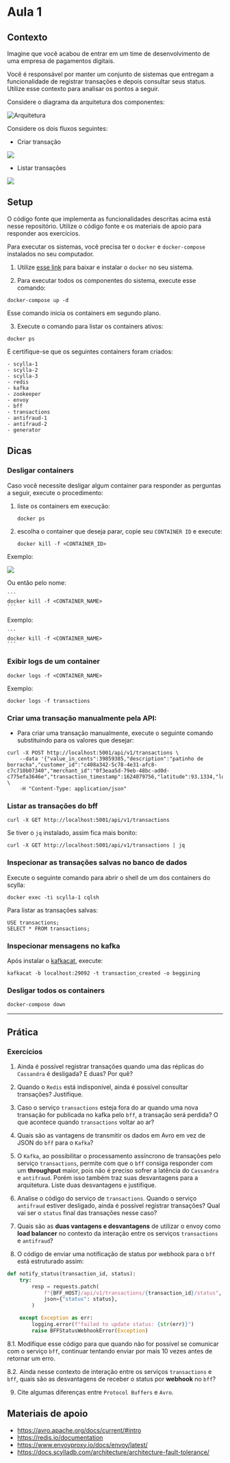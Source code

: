 # Aula 1

## Contexto

Imagine que você acabou de entrar em um time de desenvolvimento de uma empresa de pagamentos digitais.

Você é responsável por manter um conjunto de sistemas que entregam a funcionalidade de registrar transações e depois consultar seus status. Utilize esse contexto para analisar os pontos a seguir.

Considere o diagrama da arquitetura dos componentes:

![Arquitetura](diagrams/arquitetura.png)

Considere os dois fluxos seguintes:

- Criar transação

![](diagrams/create_transaction.png)

- Listar transações

![](diagrams/list_transactions.png)

## Setup

O código fonte que implementa as funcionalidades descritas acima está nesse repositório. Utilize o código fonte e os materiais de apoio para responder aos exercícios.

Para executar os sistemas, você precisa ter o `docker` e `docker-compose` instalados no seu computador.

1. Utilize [esse link](https://docs.docker.com/get-docker/) para baixar e instalar o `docker` no seu sistema.

2. Para executar todos os componentes do sistema, execute esse comando:

```
docker-compose up -d
```

Esse comando inicia os containers em segundo plano.

3. Execute o comando para listar os containers ativos:

```
docker ps
```

E certifique-se que os seguintes containers foram criados:

```
- scylla-1
- scylla-2
- scylla-3
- redis
- kafka
- zookeeper
- envoy
- bff
- transactions
- antifraud-1
- antifraud-2
- generator
```

## Dicas

### Desligar containers

Caso você necessite desligar algum container para responder as perguntas a seguir, execute o procedimento:

1. liste os containers em execução:

	```
	docker ps
	```

2. escolha o container que deseja parar, copie seu `CONTAINER ID` e execute:

	```
	docker kill -f <CONTAINER_ID>
	```

Exemplo:

![](diagrams/docker.png)

Ou então pelo nome:

	```
	docker kill -f <CONTAINER_NAME>
	```

Exemplo:

	```
	docker kill -f <CONTAINER_NAME>
	```

### Exibir logs de um container

```
docker logs -f <CONTAINER_NAME>
```

Exemplo:

```
docker logs -f transactions
```

### Criar uma transação manualmente pela API:

- Para criar uma transação manualmente, execute o seguinte comando substituindo para os valores que desejar:

```
curl -X POST http://localhost:5001/api/v1/transactions \
	--data '{"value_in_cents":39859385,"description":"patinho de borracha","customer_id":"c408a342-5c78-4e31-afc8-c7c710b07340","merchant_id":"0f3eaa5d-79eb-48bc-ad0d-c775efa3646e","transaction_timestamp":1624079756,"latitude":93.1334,"longitude":12.0445}' \
	-H "Content-Type: application/json"
```

### Listar as transações do bff

```
curl -X GET http://localhost:5001/api/v1/transactions
```

Se tiver o `jq` instalado, assim fica mais bonito:

```
curl -X GET http://localhost:5001/api/v1/transactions | jq
```

### Inspecionar as transações salvas no banco de dados

Execute o seguinte comando para abrir o shell de um dos containers do scylla:

```
docker exec -ti scylla-1 cqlsh
```

Para listar as transações salvas:

```
USE transactions;
SELECT * FROM transactions;
```

### Inspecionar mensagens no kafka

Após instalar o [kafkacat](), execute:

```
kafkacat -b localhost:29092 -t transaction_created -o beggining
```

### Desligar todos os containers

```
docker-compose down
```

---

## Prática

### Exercícios

1. Ainda é possível registrar transações quando uma das réplicas do `Cassandra` é desligada? E duas? Por quê?

2. Quando o `Redis` está indisponível, ainda é possível consultar transações? Justifique.

3. Caso o serviço `transactions` esteja fora do ar quando uma nova transação for publicada no kafka pelo `bff`, a transação será perdida? O que acontece quando `transactions` voltar ao ar?

4. Quais são as vantagens de transmitir os dados em Avro em vez de JSON do `bff` para o `Kafka`?

5. O `Kafka`, ao possibilitar o processamento assíncrono de transações pelo serviço `transactions`, permite com que o `bff` consiga responder com um __throughput__ maior, pois não é preciso sofrer a latência do `Cassandra` e `antifraud`. Porém isso também traz suas desvantagens para a arquitetura. Liste duas desvantagens e justifique.

6. Analise o código do serviço de `transactions`. Quando o serviço `antifraud` estiver desligado, ainda é possível registrar transações? Qual vai ser o `status` final das transações nesse caso?

7. Quais são as **duas vantagens e desvantagens** de utilizar o envoy como __load balancer__ no contexto da interação entre os serviços `transactions` e `antifraud`?

8. O código de enviar uma notificação de status por webhook para o `bff` está estruturado assim:

```python
def notify_status(transaction_id, status):
    try:
        resp = requests.patch(
            f"{BFF_HOST}/api/v1/transactions/{transaction_id}/status",
            json={"status": status},
        )

    except Exception as err:
        logging.error(f"failed to update status: {str(err)}")
        raise BFFStatusWebhookError(Exception)
```

8.1. Modifique esse código para que quando não for possível se comunicar com o serviço `bff`, continuar tentando enviar por mais 10 vezes antes de retornar um erro.

8.2. Ainda nesse contexto de interação entre os serviços `transactions` e `bff`, quais são as desvantagens de receber o status por __webhook__ no `bff`?

9. Cite algumas diferenças entre `Protocol Buffers` e `Avro`.

## Materiais de apoio

- https://avro.apache.org/docs/current/#intro
- https://redis.io/documentation
- https://www.envoyproxy.io/docs/envoy/latest/
- https://docs.scylladb.com/architecture/architecture-fault-tolerance/
